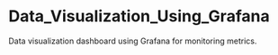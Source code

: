 # Data_Visualization_Using_Grafana
Data visualization dashboard using Grafana for monitoring metrics.
